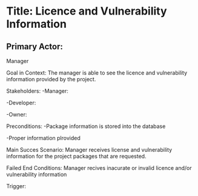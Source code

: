 # Title: Licence and Vulnerability Information
## Primary Actor:
Manager

Goal in Context:  The manager is able to see the licence and vulnerability information provided by the project.

Stakeholders:  -Manager:

-Developer:

-Owner:

Preconditions:  -Package information is stored into the database  

-Proper information plrovided

Main Succes Scenario:  Manager receives license and vulnerability
information for the project packages that are requested.

Failed End Conditions:  Manager recives inacurate or invalid licence and/or vulnerability information 

Trigger:
